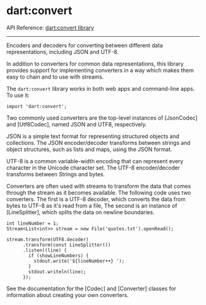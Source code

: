 # dart:convert

API Reference: [dart:convert library](https://api.dartlang.org/apidocs/channels/stable/dartdoc-viewer/dart-convert) 

---


Encoders and decoders for converting between different data representations,
including JSON and UTF-8.

In addition to converters for common data representations, this library
provides support for implementing converters in a way which makes them easy to
chain and to use with streams.

The `dart:convert` library works in both web apps and command-line apps.
To use it:

    import 'dart:convert';

Two commonly used converters are the top-level instances of
[JsonCodec] and [Utf8Codec], named JSON and UTF8, respectively.

JSON is a simple text format for representing
structured objects and collections.
The JSON encoder/decoder transforms between strings and
object structures, such as lists and maps, using the JSON format.

UTF-8 is a common variable-width encoding that can represent
every character in the Unicode character set.
The UTF-8 encoder/decoder transforms between Strings and bytes.

Converters are often used with streams
to transform the data that comes through the stream
as it becomes available.
The following code uses two converters.
The first is a UTF-8 decoder, which converts the data from bytes to UTF-8
as it's read from a file,
The second is an instance of [LineSplitter],
which splits the data on newline boundaries.

    int lineNumber = 1;
    Stream<List<int>> stream = new File('quotes.txt').openRead();

    stream.transform(UTF8.decoder)
          .transform(const LineSplitter())
          .listen((line) {
            if (showLineNumbers) {
              stdout.write('${lineNumber++} ');
            }
            stdout.writeln(line);
          });

See the documentation for the [Codec] and [Converter] classes
for information about creating your own converters.
